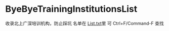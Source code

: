 # ByeByeTrainingInstitutionsList
收录北上广深培训机构，防止踩坑
名单在 [List.txt](https://github.com/liyuhang1997/ByeByeTrainingInstitutionsList/blob/master/List.txt)里
可 Ctrl+F/Command-F 查找
